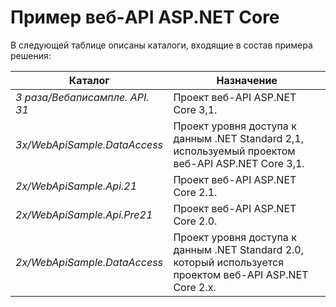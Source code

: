 # <a name="aspnet-core-web-api-samples"></a>Пример веб-API ASP.NET Core

В следующей таблице описаны каталоги, входящие в состав примера решения:

| Каталог                   | Назначение |
|-----------------------------|------------------------------------------------------------|
| *3 раза/Вебаписампле. API. 31*    | Проект веб-API ASP.NET Core 3,1.                       |
| *3x/WebApiSample.DataAccess*| Проект уровня доступа к данным .NET Standard 2,1, используемый проектом веб-API ASP.NET Core 3,1.|
| *2x/WebApiSample.Api.21*    | Проект веб-API ASP.NET Core 2.1.                         |
| *2x/WebApiSample.Api.Pre21* | Проект веб-API ASP.NET Core 2.0.                         |
| *2x/WebApiSample.DataAccess*| Проект уровня доступа к данным .NET Standard 2.0, который используется проектом веб-API ASP.NET Core 2.x.|
